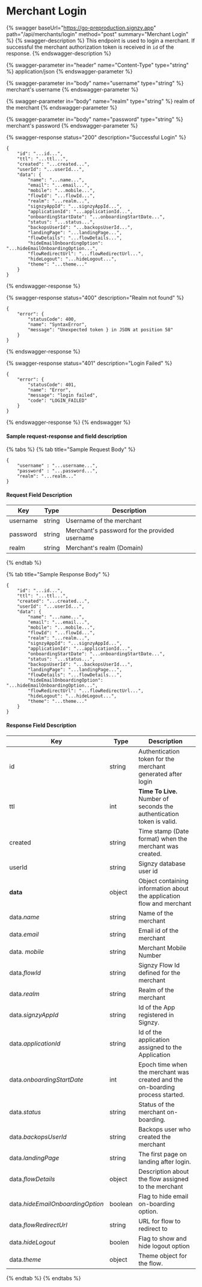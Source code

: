 # Merchant Login

{% swagger baseUrl="https://go-preproduction.signzy.app" path="/api/merchants/login" method="post" summary="Merchant Login" %}
{% swagger-description %}
This endpoint is used to login a merchant. If successful the merchant authorization token is received in `id` of the response.
{% endswagger-description %}

{% swagger-parameter in="header" name="Content-Type" type="string" %}
application/json
{% endswagger-parameter %}

{% swagger-parameter in="body" name="username" type="string" %}
merchant's username
{% endswagger-parameter %}

{% swagger-parameter in="body" name="realm" type="string" %}
realm of the merchant
{% endswagger-parameter %}

{% swagger-parameter in="body" name="password" type="string" %}
merchant's password 
{% endswagger-parameter %}

{% swagger-response status="200" description="Successful Login" %}
```
{
    "id": "...id...",
    "ttl": "...ttl...",
    "created": "...created...",
    "userId": "...userId...",
    "data": {
        "name": "...name...",
        "email": "...email...",
        "mobile": "...mobile...",
        "flowId": "...flowId...",
        "realm": "...realm...",
        "signzyAppId": "...signzyAppId...",
        "applicationId": "...applicationId...",
        "onboardingStartDate": "...onboardingStartDate...",
        "status": "...status...",
        "backopsUserId": "...backopsUserId...",
        "landingPage": "...landingPage...",
        "flowDetails": "...flowDetails...",
        "hideEmailOnboardingOption": "...hideEmailOnboardingOption...",
        "flowRedirectUrl": "...flowRedirectUrl...",
        "hideLogout": "...hideLogout...",
        "theme": "...theme..."
    }
}
```
{% endswagger-response %}

{% swagger-response status="400" description="Realm not found" %}
```
{
    "error": {
        "statusCode": 400,
        "name": "SyntaxError",
        "message": "Unexpected token } in JSON at position 58"
    }
}
```
{% endswagger-response %}

{% swagger-response status="401" description="Login Failed" %}
```
{
    "error": {
        "statusCode": 401,
        "name": "Error",
        "message": "login failed",
        "code": "LOGIN_FAILED"
    }
}
```
{% endswagger-response %}
{% endswagger %}

#### Sample request-response and field description

{% tabs %}
{% tab title="Sample Request Body" %}
```
{
	"username" : "...username...",
	"password" : "...password...",
	"realm": "...realm..."
}
```

#### Request Field Description

| Key      | Type   | Description                                   |
| -------- | ------ | --------------------------------------------- |
| username | string | Username of the merchant                      |
| password | string | Merchant's password for the provided username |
| realm    | string | Merchant's realm (Domain)                     |
{% endtab %}

{% tab title="Sample Response Body" %}
```
{
    "id": "...id...",
    "ttl": "...ttl...",
    "created": "...created...",
    "userId": "...userId...",
    "data": {
        "name": "...name...",
        "email": "...email...",
        "mobile": "...mobile...",
        "flowId": "...flowId...",
        "realm": "...realm...",
        "signzyAppId": "...signzyAppId...",
        "applicationId": "...applicationId...",
        "onboardingStartDate": "...onboardingStartDate...",
        "status": "...status...",
        "backopsUserId": "...backopsUserId...",
        "landingPage": "...landingPage...",
        "flowDetails": "...flowDetails...",
        "hideEmailOnboardingOption": "...hideEmailOnboardingOption...",
        "flowRedirectUrl": "...flowRedirectUrl...",
        "hideLogout": "...hideLogout...",
        "theme": "...theme..."
    }
}
```

#### Response Field Description

| Key                              | Type    | Description                                                                   |
| -------------------------------- | ------- | ----------------------------------------------------------------------------- |
| id                               | string  | Authentication token for the merchant generated after login                   |
| ttl                              | int     | **Time To Live.** Number of seconds the authentication token is valid.        |
| created                          | string  | Time stamp (Date format) when the merchant was created.                       |
| userId                           | string  | Signzy database user id                                                       |
| **data**                         | object  | Object containing information about the application flow and merchant         |
| data._name_                      | string  | Name of the merchant                                                          |
| data._email_                     | string  | Email id of the merchant                                                      |
| data. _mobile_                   | string  | Merchant Mobile Number                                                        |
| data._flowId_                    | string  | Signzy Flow Id defined for the merchant                                       |
| data._realm_                     | string  | Realm of the merchant                                                         |
| data._signzyAppId_               | string  | Id of the App registered in Signzy.                                           |
| data._applicationId_             | string  | Id of the application assigned to the Application                             |
| data._onboardingStartDate_       | int     | Epoch time when the merchant was created and the on-boarding process started. |
| data._status_                    | string  | Status of the merchant on-boarding.                                           |
| data._backopsUserId_             | string  | Backops user who created the merchant                                         |
| data._landingPage_               | string  | The first page on landing after login.                                        |
| data._flowDetails_               | object  | Description about the flow assigned to the merchant                           |
| data._hideEmailOnboardingOption_ | boolean | Flag to hide email on-boarding option.                                        |
| data._flowRedirectUrl_           | string  | URL for flow to redirect to                                                   |
| data._hideLogout_                | boolen  | Flag to show and hide logout option                                           |
| data._theme_                     | object  | Theme object for the flow.                                                    |
{% endtab %}
{% endtabs %}
